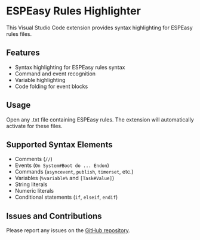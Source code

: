 # ESPEasy Rules Highlighter

This Visual Studio Code extension provides syntax highlighting for ESPEasy rules files.

## Features

- Syntax highlighting for ESPEasy rules syntax
- Command and event recognition
- Variable highlighting
- Code folding for event blocks

## Usage

Open any .txt file containing ESPEasy rules. The extension will automatically activate for these files.

## Supported Syntax Elements

- Comments (`//`)
- Events (`On System#Boot do ... Endon`)
- Commands (`asyncevent`, `publish`, `timerset`, etc.)
- Variables (`%variable%` and `[Task#Value]`)
- String literals
- Numeric literals
- Conditional statements (`if`, `elseif`, `endif`)

## Issues and Contributions

Please report any issues on the [GitHub repository](https://github.com/kakha13/espeasy-rules-highlighter).
